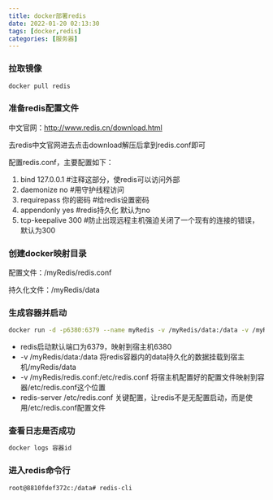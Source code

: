 ```yaml
---
title: docker部署redis
date: 2022-01-20 02:13:30
tags: [docker,redis]
categories: [服务器]
---
```


### 拉取镜像

```bash
docker pull redis
```

### 准备redis配置文件
中文官网：http://www.redis.cn/download.html

去redis中文官网进去点击download解压后拿到redis.conf即可

配置redis.conf，主要配置如下：
1. bind 127.0.0.1  #注释这部分，使redis可以访问外部
2. daemonize no  #用守护线程访问
3. requirepass 你的密码  #给redis设置密码
4. appendonly yes  #redis持久化  默认为no
5. tcp-keepalive 300   #防止出现远程主机强迫关闭了一个现有的连接的错误，默认为300

### 创建docker映射目录

配置文件：/myRedis/redis.conf

持久化文件：/myRedis/data

### 生成容器并启动

```bash
docker run -d -p6380:6379 --name myRedis -v /myRedis/data:/data -v /myRedis/redis.conf:/etc/redis.conf redis redis-server /etc/redis.conf --appendonly yes
```

* redis启动默认端口为6379，映射到宿主机6380
* -v /myRedis/data:/data  将redis容器内的data持久化的数据挂载到宿主机/myRedis/data
* -v /myRedis/redis.conf:/etc/redis.conf   将宿主机配置好的配置文件映射到容器/etc/redis.conf这个位置
* redis-server /etc/redis.conf   关键配置，让redis不是无配置启动，而是使用/etc/redis.conf配置文件

### 查看日志是否成功

```bash
docker logs 容器id
```

### 进入redis命令行

```
root@8810fdef372c:/data# redis-cli
```
